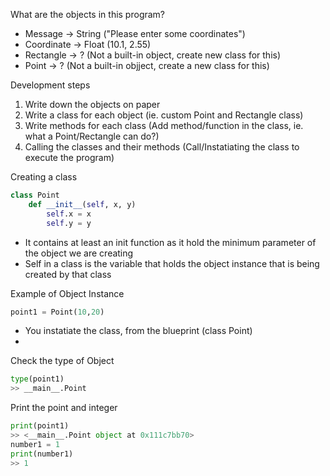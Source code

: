 What are the objects in this program?
- Message -> String ("Please enter some coordinates")
- Coordinate -> Float (10.1, 2.55)
- Rectangle -> ? (Not a built-in object, create new class for this)
- Point -> ? (Not a built-in objject, create a new class for this)

Development steps
1. Write down the objects on paper
2. Write a class for each object (ie. custom Point and Rectangle class)
3. Write methods for each class (Add method/function in the class, ie. what a Point/Rectangle can do?)
4. Calling the classes and their methods (Call/Instatiating the class to execute the program)

Creating a class
```python
class Point
    def __init__(self, x, y)
        self.x = x
        self.y = y
```
- It contains at least an init function as it hold the minimum parameter of the object we are creating
- Self in a class is the variable that holds the object instance that is being created by that class

Example of Object Instance
```python
point1 = Point(10,20)
```
- You instatiate the class, from the blueprint (class Point)
- 

Check the type of Object
```python
type(point1)
>> __main__.Point
```

Print the point and integer
```python
print(point1)
>> <__main__.Point object at 0x111c7bb70>
number1 = 1
print(number1)
>> 1
```

